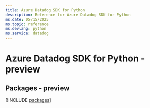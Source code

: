 ```yaml
---
title: Azure Datadog SDK for Python
description: Reference for Azure Datadog SDK for Python
ms.date: 05/15/2025
ms.topic: reference
ms.devlang: python
ms.service: datadog
---
```

# Azure Datadog SDK for Python - preview
## Packages - preview
[!INCLUDE [packages](datadog-index.md)]